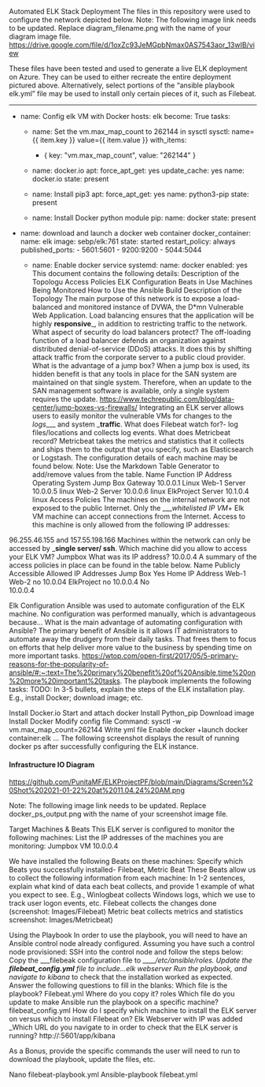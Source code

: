 Automated ELK Stack Deployment
The files in this repository were used to configure the network depicted below.
Note: The following image link needs to be updated. Replace diagram_filename.png with the name of your diagram image file.
https://drive.google.com/file/d/1oxZc93JeMGpbNmax0AS7543aor_13wIB/view

These files have been tested and used to generate a live ELK deployment on Azure. They can be used to either recreate the entire deployment pictured above. Alternatively, select portions of the “ansible playbook elk.yml”  file may be used to install only certain pieces of it, such as Filebeat.

---
- name: Config elk VM with Docker
  hosts: elk
  become: True
  tasks:
  - name: Set the vm.max_map_count to 262144 in sysctl
    sysctl: name={{ item.key }} value={{ item.value }}
    with_items:
      - { key: "vm.max_map_count", value: "262144" }

  - name: docker.io
    apt:
      force_apt_get: yes
      update_cache: yes
      name: docker.io
      state: present

  - name: Install pip3
    apt:
      force_apt_get: yes
      name: python3-pip
      state: present

  - name: Install Docker python module
    pip:
      name: docker
      state: present
- name: download and launch a docker web container
    docker_container:
      name: elk
      image: sebp/elk:761
      state: started
      restart_policy: always
      published_ports:
        - 5601:5601
        - 9200:9200
        - 5044:5044

  - name: Enable docker service
    systemd:
      name: docker
      enabled: yes
This document contains the following details:
Description of the Topologu
Access Policies
ELK Configuration
Beats in Use
Machines Being Monitored
How to Use the Ansible Build
Description of the Topology
The main purpose of this network is to expose a load-balanced and monitored instance of DVWA, the D*mn Vulnerable Web Application.
Load balancing ensures that the application will be highly __responsive___, in addition to restricting  traffic to the network.
What aspect of security do load balancers protect? The off-loading function of a load balancer defends an organization against distributed denial-of-service (DDoS) attacks. It does this by shifting attack traffic from the corporate server to a public cloud provider.
 What is the advantage of a jump box? When a jump box is used, its hidden benefit is that any tools in place for the SAN system are maintained on that single system. Therefore, when an update to the SAN management software is available, only a single system requires the update.
https://www.techrepublic.com/blog/data-center/jump-boxes-vs-firewalls/
Integrating an ELK server allows users to easily monitor the vulnerable VMs for changes to the _logs____ and system ___traffic__.
What does Filebeat watch for?- log files/locations and collects log events.
What does Metricbeat record? Metricbeat takes the metrics and statistics that it collects and ships them to the output that you specify, such as Elasticsearch or Logstash.
The configuration details of each machine may be found below. Note: Use the Markdown Table Generator to add/remove values from the table.
Name
Function
IP Address
Operating System
Jump Box
Gateway
10.0.0.1
Linux
Web-1
Server
10.0.0.5
linux
Web-2
Server
10.0.0.6
linux
ElkProject
Server
10.1.0.4
linux
Access Policies
The machines on the internal network are not exposed to the public Internet.
Only the ____whitelisted IP VM_+ 
Elk VM  machine can accept connections from the Internet. Access to this machine is only allowed from the following IP addresses:

96.255.46.155 and 
157.55.198.166
Machines within the network can only be accessed by ___single server/ ssh__.
Which machine did you allow to access your ELK VM? Jumpbox
 What was its IP address? 10.0.0.4
A summary of the access policies in place can be found in the table below.
Name
Publicly Accessible
Allowed IP Addresses
Jump Box
Yes
Home IP Address 
Web-1  
Web-2 no        10.0.04
ElkProject no  10.0.0.4
No       
10.0.0.4






Elk Configuration
Ansible was used to automate configuration of the ELK machine. No configuration was performed manually, which is advantageous because...
What is the main advantage of automating configuration with Ansible?
The primary benefit of Ansible is it allows IT administrators to automate away the drudgery from their daily tasks. That frees them to focus on efforts that help deliver more value to the business by spending time on more important tasks.
https://wtop.com/open-first/2017/05/5-primary-reasons-for-the-popularity-of-ansible/#:~:text=The%20primary%20benefit%20of%20Ansible,time%20on%20more%20important%20tasks.
The playbook implements the following tasks:
TODO: In 3-5 bullets, explain the steps of the ELK installation play. E.g., install Docker; download image; etc.

Install Docker.io
Start and attach docker
Install Python_pip
Download image
Install Docker
Modify config file
Command: sysctl -w vm.max_map_count=262144
Write yml file
Enable docker +launch docker container:elk
...
The following screenshot displays the result of running docker ps after successfully configuring the ELK instance.

#### Infrastructure IO Diagram
https://github.com/PunitaMF/ELKProjectPF/blob/main/Diagrams/Screen%20Shot%202021-01-22%20at%2011.04.24%20AM.png

Note: The following image link needs to be updated. Replace docker_ps_output.png with the name of your screenshot image file.

Target Machines & Beats
This ELK server is configured to monitor the following machines:
List the IP addresses of the machines you are monitoring: Jumpbox VM 10.0.0.4

We have installed the following Beats on these machines:
Specify which Beats you successfully installed- Filebeat, Metric Beat
These Beats allow us to collect the following information from each machine:
In 1-2 sentences, explain what kind of data each beat collects, and provide 1 example of what you expect to see. E.g., Winlogbeat collects Windows logs, which we use to track user logon events, etc.
Filebeat collects the changes done (screenshot: Images/Filebeat) Metric beat collects metrics and statistics screenshot: Images/Metricbeat)


Using the Playbook
In order to use the playbook, you will need to have an Ansible control node already configured. Assuming you have such a control node provisioned:
SSH into the control node and follow the steps below:
Copy the ___filebeak configuration file to _____/etc/ansible/roles.
Update the ___filebeat_config.yml__ file to include...elk webserver
Run the playbook, and navigate to _kibana___ to check that the installation worked as expected.
Answer the following questions to fill in the blanks:
Which file is the playbook? Filebeat.yml  Where do you copy it? roles
Which file do you update to make Ansible run the playbook on a specific machine? filebeat_config.yml
How do I specify which machine to install the ELK server on versus which to install Filebeat on? Elk Webserver with IP was added
_Which URL do you navigate to in order to check that the ELK server is running? http://<publicIP>:5601/app/kibana

As a Bonus, provide the specific commands the user will need to run to download the playbook, update the files, etc.

Nano filebeat-playbook.yml
Ansible-playbook filebeat.yml

